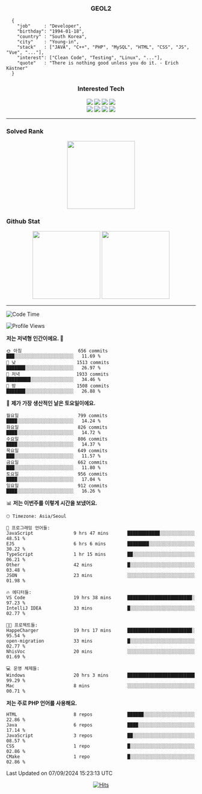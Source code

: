 <div align="center">

  ### GEOL2
</div>

```
  {
    "job"     : "Developer",
    "birthday": "1994-01-18",
    "country" : "South Korea",
    "city"    : "Young-in",
    "stack"   : ["JAVA", "C++", "PHP", "MySQL", "HTML", "CSS", "JS", "Vue", "..."],
    "interest": ["Clean Code", "Testing", "Linux", "..."], 
    "quote"   : "There is nothing good unless you do it. - Erich Kästner"
  }
  ```
  
<div align="center">
  
  ### Interested Tech
  
  <img src="https://img.shields.io/badge/CodeIgniter4-E34F26?style=flat-square&logo=codeigniter&logoColor=white">
    <img src="https://img.shields.io/badge/Laravel-F05340?style=flat-square&logo=Laravel&logoColor=white">
  <img src="https://img.shields.io/badge/SpringBoot-6DB33F?style=flat-square&logo=SpringBoot&logoColor=white">
  <img src="https://img.shields.io/badge/Express-000000?style=flat-square&logo=Express&logoColor=white">
  <br>
  <img src="https://img.shields.io/badge/Three.js-000000?style=flat-square&logo=Three.js&logoColor=white">
  <img src="https://img.shields.io/badge/JavaScript-F7DF1E?style=flat-square&logo=JavaScript&logoColor=black">
  <img src="https://img.shields.io/badge/TypeScript-007acc?style=flat-square&logo=TypeScript&logoColor=black">
  <img src="https://img.shields.io/badge/MySQL-4479A1?style=flat-square&logo=mysql&logoColor=white"><br>

</div>

------------

  ### Solved Rank
  
  <div align="center">
    <img height="180em" src="https://mazassumnida.wtf/api/v2/generate_badge?boj=geol2">
  </div>
  
  ### Github Stat 
  <div align="center">
    <img height="180em" src="https://github-readme-stats-git-masterrstaa-rickstaa.vercel.app/api?username=geol2&show_icons=true&theme=dark">
    <img height="180em" src="https://github-readme-stats-git-masterrstaa-rickstaa.vercel.app/api/top-langs/?username=geol2&show_icons=true&hide=css,scss,html&layout=compact&theme=dark&count_private=true&langs_count=8">
  </div>
  
------------

<!--START_SECTION:waka-->
![Code Time](http://img.shields.io/badge/Code%20Time-3%2C156%20hrs%2042%20mins-blue)

![Profile Views](http://img.shields.io/badge/Profile%20Views-50-blue)

**저는 저녁형 인간이에요. 🦉** 

```text
🌞 아침                     656 commits         ███░░░░░░░░░░░░░░░░░░░░░░   11.69 % 
🌆 낮　                     1513 commits        ███████░░░░░░░░░░░░░░░░░░   26.97 % 
🌃 저녁                     1933 commits        █████████░░░░░░░░░░░░░░░░   34.46 % 
🌙 밤　                     1508 commits        ███████░░░░░░░░░░░░░░░░░░   26.88 % 
```
📅 **제가 가장 생산적인 날은 토요일이에요.** 

```text
월요일                      799 commits         ████░░░░░░░░░░░░░░░░░░░░░   14.24 % 
화요일                      826 commits         ████░░░░░░░░░░░░░░░░░░░░░   14.72 % 
수요일                      806 commits         ████░░░░░░░░░░░░░░░░░░░░░   14.37 % 
목요일                      649 commits         ███░░░░░░░░░░░░░░░░░░░░░░   11.57 % 
금요일                      662 commits         ███░░░░░░░░░░░░░░░░░░░░░░   11.80 % 
토요일                      956 commits         ████░░░░░░░░░░░░░░░░░░░░░   17.04 % 
일요일                      912 commits         ████░░░░░░░░░░░░░░░░░░░░░   16.26 % 
```


📊 **저는 이번주를 이렇게 시간을 보냈어요.** 

```text
🕑︎ Timezone: Asia/Seoul

💬 프로그래밍 언어들: 
JavaScript               9 hrs 47 mins       ████████████░░░░░░░░░░░░░   48.51 % 
EJS                      6 hrs 6 mins        ████████░░░░░░░░░░░░░░░░░   30.22 % 
TypeScript               1 hr 15 mins        ██░░░░░░░░░░░░░░░░░░░░░░░   06.21 % 
Other                    42 mins             █░░░░░░░░░░░░░░░░░░░░░░░░   03.48 % 
JSON                     23 mins             ░░░░░░░░░░░░░░░░░░░░░░░░░   01.98 % 

🔥 에디터들: 
VS Code                  19 hrs 38 mins      ████████████████████████░   97.23 % 
IntelliJ IDEA            33 mins             █░░░░░░░░░░░░░░░░░░░░░░░░   02.77 % 

🐱‍💻 프로젝트들: 
HappeCharger             19 hrs 17 mins      ████████████████████████░   95.54 % 
open-migration           33 mins             █░░░░░░░░░░░░░░░░░░░░░░░░   02.77 % 
NhisVoc                  20 mins             ░░░░░░░░░░░░░░░░░░░░░░░░░   01.69 % 

💻 운영 체제들: 
Windows                  20 hrs 3 mins       █████████████████████████   99.29 % 
Mac                      8 mins              ░░░░░░░░░░░░░░░░░░░░░░░░░   00.71 % 
```

**저는 주로 PHP 언어를 사용해요.** 

```text
HTML                     8 repos             ██████░░░░░░░░░░░░░░░░░░░   22.86 % 
Java                     6 repos             ████░░░░░░░░░░░░░░░░░░░░░   17.14 % 
JavaScript               3 repos             ██░░░░░░░░░░░░░░░░░░░░░░░   08.57 % 
CSS                      1 repo              █░░░░░░░░░░░░░░░░░░░░░░░░   02.86 % 
CMake                    1 repo              █░░░░░░░░░░░░░░░░░░░░░░░░   02.86 % 
```




 Last Updated on 07/09/2024 15:23:13 UTC
<!--END_SECTION:waka-->

<div align="center">
  
  [![Hits](https://hits.seeyoufarm.com/api/count/incr/badge.svg?url=https%3A%2F%2Fgithub.com%2Fgeol2&count_bg=%2379C83D&title_bg=%23555555&icon=myspace.svg&icon_color=%23E7E7E7&title=hits&edge_flat=false)](https://hits.seeyoufarm.com)
  
</div>

<!--
**Geol2/Geol2** is a ✨ _special_ ✨ repository because its `README.md` (this file) appears on your GitHub profile.

Here are some ideas to get you started:
- 🔭 I’m currently working on ...
- 🌱 I’m currently learning ...
- 👯 I’m looking to collaborate on ...
- 🤔 I’m looking for help with ...
- 💬 Ask me about ...
- 📫 How to reach me: ...
- 😄 Pronouns: ...
- ⚡ Fun fact: ...
-->
